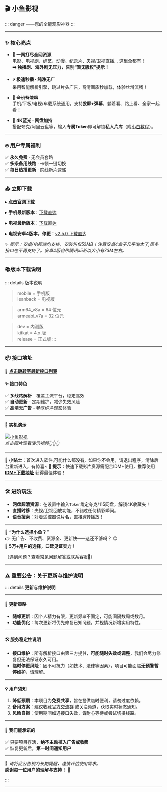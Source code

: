 ## 🎬 **小鱼影视**  
::: danger ——您的全能观影神器
::: 

---

### ✨ **核心亮点**  
- **🎥 一网打尽全网资源**  
  电影、电视剧、综艺、动漫、纪录片、央视/卫视直播... 这里全都有！  
  **➡️ 独播剧、海外剧无压力，告别“暂无版权”提示！**  

- **⚡ 极速秒播 · 纯净无广**  
  采用智能解析引擎，跳过片头广告，高清画质秒加载，体验丝滑流畅！  

- **📱 全设备兼容**  
  手机/平板/电视/车载系统通用，支持**投屏+弹幕**，躺着看、路上看、全家一起看！  

- **💎 4K蓝光 · 网盘加持**  
  搭配夸克/阿里云盘等，输入**专属Token**即可解锁**私人片库**（附[小白教程](https://yf1688.top/916)）。  

---

### 🔥 **用户专属福利**  
✅ **永久免费** · 无会员套路  
✅ **多条备用线路** · 卡顿一键切换  
✅ **每日热播更新** · 院线新片速递  

---

### 📥 **立即下载**  

▸ **[点击官网下载](https://yf1688.top/1115)**  

▸ **手机最新版本**：[下载直达](https://cdn04132025.gitlink.org.cn/api/v1/repos/yf1688/box/raw/master/Release/apk/release/mobile-arm64_v8a.apk) 


▸ **电视最新版本**：[下载直达](https://cdn04132025.gitlink.org.cn/api/v1/repos/yf1688/box/raw/master/Release/apk/release/leanback-armeabi_v7a.apk)

▸ **电视安卓4版本，停更**：[v2.5.0 下载直达](https://cdn04132025.gitlink.org.cn/api/v1/repos/yf1688/box/raw/master/Release/apk/kitkat/leanback.apk)

✨ *提示：安卓/电视端均支持，安装包仅50MB！注意安卓4盒子几乎淘太了,很多接口也不再支持了。安卓4版自带腾讯x5所以大小有73M左右。*  

---

### **📚版本下载说明**

::: details 版本说明
> mobile = 手机版  
> leanback = 电视版

> arm64_v8a = 64 位元  
> armeabi_v7a = 32 位元

> dev = 内测版   
> kitkat = 4.x 版  
> release = 正式版
:::

---
### **📦 接口地址**

🔗 **[点击跳转至最新接口列表](https://yf1688.top/jiekou/)**  

#### **✨ 接口特色**  
✅ **多线路解析** - 覆盖主流平台，稳定高效  
✅ **自动更新** - 定期维护，减少失效风险  
✅ **高清无广告** - 畅享纯净观影体验  

---
#### 🎥 **实机演示**  
[![小鱼影视](https://4645.kstore.space/MP4/xyys.png)](https://4645.kstore.space/MP4/xyys.mp4)  
*点击图片观看演示视频👆👆👆*

---

**📌 小贴士**：首次进入软件,可能什么都没有，如果你不会用，请退出程序，清除后台重新进入，有惊喜~
**🌟 提示**：快速下载影片资源需配合IDM+使用，推荐使用 **[IDM+下载地址](https://www.123pan.com/s/uGUzVv-bUb3v.html)** 获得最佳体验！

---



### 🛠️ **进阶玩法**  
- **网盘超清资源**：在设置中输入`Token`绑定夸克/115网盘，解锁4K收藏夹！  
- **直播时移**：央视/卫视回放功能，不错过任何精彩瞬间。  
- **语音搜索**：对着遥控器说片名，直接跳转播放！  

---

💬 **“为什么选择小鱼？”**  
👉 无广告、不收费、资源全、更新快——这还不够吗？ 😉  
**🌟 5万+用户的选择，口碑见证实力！**  

（遇到问题？查看[常见问题解答](/blog/小鱼影视必看技巧)或联系客服[📧](https://yf1688.top/wo)）  


---

### ⚠️ **重要公告：关于更新与维护说明**

::: details  **更新与维护说明**

---
#### 🔄 **更新策略**  
- **随缘更新**：因个人精力有限，更新频率不固定，可能间隔数周或数月。  
- **功能优化**：每次更新将优先修复已知问题，并视情况新增实用特性。  

---

#### 🛠️ **服务稳定性说明**  
- **接口维护**：所有解析接口由第三方提供，**可能随时失效或调整**，我们会尽力修复但无法保证永久可用。  
- **临时停更风险**：因不可抗力（如技术、法律等因素），项目可能面临**无预警暂停维护**，请理解。  

---

#### 💡 **用户须知**  
1. **降低预期**：本项目为**免费共享**，旨在提供临时便利，请勿过度依赖。  
2. **备用方案**：建议收藏[官方交流群](https://t.me/xxx) 或关注频道，获取实时状态通知。  
3. **风险自担**：使用期间如遇接口失效，请耐心等待或尝试切换线路。  

---

#### 🌟 **我们能承诺的**  
✅ 只要项目存活，**绝不主动植入广告或收费**  
✅ 恢复更新后，**第一时间通知用户**  

---

📌 *请将此公告视为长期提醒，谨慎评估使用需求。*  
**感谢每一位用户的理解与支持！** 🙏

:::

---







